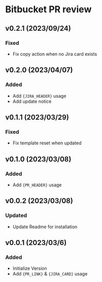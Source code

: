 # Bitbucket PR review

## v0.2.1 (2023/09/24)

### Fixed

- Fix copy action when no Jira card exists

## v0.2.0 (2023/04/07)

### Added

- Add `{JIRA_HEADER}` usage
- Add update notice

## v0.1.1 (2023/03/29)

### Fixed

- Fix template reset when updated

## v0.1.0 (2023/03/08)

### Added

- Add `{PR_HEADER}` usage

## v0.0.2 (2023/03/08)

### Updated

- Update Readme for installation

## v0.0.1 (2023/03/6)

### Added

- Initialize Version
- Add `{PR_LINK}` & `{JIRA_CARD}` usage
